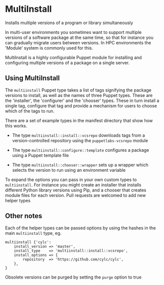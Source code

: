 MultiInstall
============

Installs multiple versions of a program or library simultaneously

In multi-user environments you sometimes want to support multiple versions of a
software package at the same time, so that for instance you can gradually
migrate users between versions. In HPC environments the 'Module' system is
commonly used for this.

MultiInstall is a highly configurable Puppet module for installing and
configuring multiple versions of a package on a single server.

Using MultiInstall
------------------

The `multiinstall` Puppet type takes a list of tags signifying the package
versions to install, as well as the names of three Puppet types. These are the
'installer', the 'configurer' and the 'chooser' types. These in turn install a
single tag, configure that tag and provide a mechanism for users to choose
which of the tags to run.

There are a set of example types in the manifest directory that show how this works.

 * The type `multiinstall::install::vcsrepo` downloads tags from a
   version-controlled repository using the `puppetlabs-vcsrepo` module

 * The type `multiinstall::configure::template` configures a package using a
   Puppet template file

 * The type `multiinstall::chooser::wrapper` sets up a wrapper which selects
   the version to run using an environment variable

To expand the options you can pass in your own custom types to `multiinstall`.
For instance you might create an installer that installs different Python
library versions using Pip, and a chooser that creates module files for each
version. Pull requests are welcomed to add new helper types

Other notes
-----------

Each of the helper types can be passed options by using the hashes in the main
`multiinstall` type, eg.

    multiinstall {'cylc':
        install_version => 'master',
        install_type    => 'multiinstall::install::vcsrepo',
        install_options => {
            repository  => 'https://github.com/cylc/cylc',
        },
    }

Obsolete versions can be purged by setting the `purge` option to true
